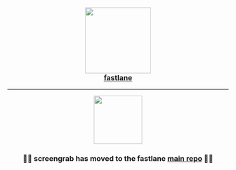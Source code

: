 
<h3 align="center">
  <a href="https://github.com/fastlane/fastlane">
    <img src="https://raw.githubusercontent.com/fastlane/fastlane/master/fastlane/assets/fastlane.png" width="150" />
    <br />
    fastlane
  </a>
</h3>

------

<p align="center">
  <img src="https://raw.githubusercontent.com/fastlane/fastlane/master/screengrab/assets/screengrab.png" height="110">
</p>

<h3 align="center">💎🚀 <b>screengrab</b> has moved to the <b>fastlane</b> <a href='https://github.com/fastlane/fastlane/tree/master/screengrab'>main repo</a> 🚀💎</h2>
